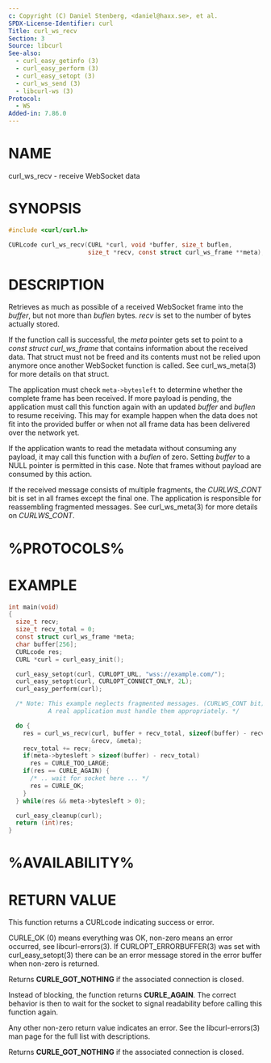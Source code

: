 ```yaml
---
c: Copyright (C) Daniel Stenberg, <daniel@haxx.se>, et al.
SPDX-License-Identifier: curl
Title: curl_ws_recv
Section: 3
Source: libcurl
See-also:
  - curl_easy_getinfo (3)
  - curl_easy_perform (3)
  - curl_easy_setopt (3)
  - curl_ws_send (3)
  - libcurl-ws (3)
Protocol:
  - WS
Added-in: 7.86.0
---
```


# NAME

curl_ws_recv - receive WebSocket data

# SYNOPSIS

~~~c
#include <curl/curl.h>

CURLcode curl_ws_recv(CURL *curl, void *buffer, size_t buflen,
                      size_t *recv, const struct curl_ws_frame **meta);
~~~

# DESCRIPTION

Retrieves as much as possible of a received WebSocket frame into the
*buffer*, but not more than *buflen* bytes. *recv* is set to the
number of bytes actually stored.

If the function call is successful, the *meta* pointer gets set to point to a
*const struct curl_ws_frame* that contains information about the received
data. That struct must not be freed and its contents must not be relied upon
anymore once another WebSocket function is called. See curl_ws_meta(3) for more
details on that struct.

The application must check `meta->bytesleft` to determine whether the complete
frame has been received. If more payload is pending, the application must call
this function again with an updated *buffer* and *buflen* to resume receiving.
This may for example happen when the data does not fit into the provided buffer
or when not all frame data has been delivered over the network yet.

If the application wants to read the metadata without consuming any payload,
it may call this function with a *buflen* of zero. Setting *buffer* to a NULL
pointer is permitted in this case. Note that frames without payload are consumed
by this action.

If the received message consists of multiple fragments, the *CURLWS_CONT* bit
is set in all frames except the final one. The application is responsible for
reassembling fragmented messages. See curl_ws_meta(3) for more details on
*CURLWS_CONT*.

# %PROTOCOLS%

# EXAMPLE

~~~c
int main(void)
{
  size_t recv;
  size_t recv_total = 0;
  const struct curl_ws_frame *meta;
  char buffer[256];
  CURLcode res;
  CURL *curl = curl_easy_init();

  curl_easy_setopt(curl, CURLOPT_URL, "wss://example.com/");
  curl_easy_setopt(curl, CURLOPT_CONNECT_ONLY, 2L);
  curl_easy_perform(curl);

  /* Note: This example neglects fragmented messages. (CURLWS_CONT bit)
           A real application must handle them appropriately. */

  do {
    res = curl_ws_recv(curl, buffer + recv_total, sizeof(buffer) - recv_total,
                       &recv, &meta);
    recv_total += recv;
    if(meta->bytesleft > sizeof(buffer) - recv_total)
      res = CURLE_TOO_LARGE;
    if(res == CURLE_AGAIN) {
      /* .. wait for socket here ... */
      res = CURLE_OK;
    }
  } while(res && meta->bytesleft > 0);

  curl_easy_cleanup(curl);
  return (int)res;
}
~~~

# %AVAILABILITY%

# RETURN VALUE

This function returns a CURLcode indicating success or error.

CURLE_OK (0) means everything was OK, non-zero means an error occurred, see
libcurl-errors(3). If CURLOPT_ERRORBUFFER(3) was set with curl_easy_setopt(3)
there can be an error message stored in the error buffer when non-zero is
returned.

Returns **CURLE_GOT_NOTHING** if the associated connection is closed.

Instead of blocking, the function returns **CURLE_AGAIN**. The correct
behavior is then to wait for the socket to signal readability before calling
this function again.

Any other non-zero return value indicates an error. See the libcurl-errors(3)
man page for the full list with descriptions.

Returns **CURLE_GOT_NOTHING** if the associated connection is closed.
